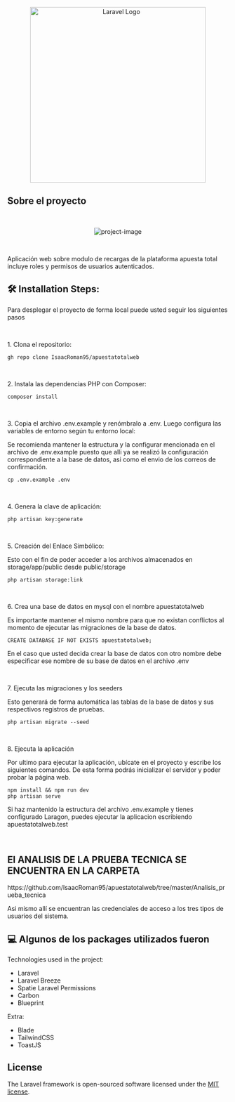 <p align="center"><a href="https://laravel.com" target="_blank"><img src="https://raw.githubusercontent.com/laravel/art/master/logo-lockup/5%20SVG/2%20CMYK/1%20Full%20Color/laravel-logolockup-cmyk-red.svg" width="400" alt="Laravel Logo"></a></p>

## Sobre el proyecto
<br>
<p align="center"><img src="https://www.apuestatotal.com/_next/static/media/logofull.5b236246.png" alt="project-image"></p>
<br>

<p id="description">Aplicación web sobre modulo de recargas de la plataforma apuesta total incluye roles y permisos de usuarios autenticados.</p>

<h2>🛠️ Installation Steps:</h2>
<p>Para desplegar el proyecto de forma local puede usted seguir los siguientes pasos</p>
<br>
<p>1. Clona el repositorio:</p>

```
gh repo clone IsaacRoman95/apuestatotalweb
```
<br>

<p>2. Instala las dependencias PHP con Composer:</p>

```
composer install
```
<br>

<p>3. Copia el archivo .env.example y renómbralo a .env. Luego configura las variables de entorno según tu entorno local:</p>
<p>Se recomienda mantener la estructura y la configurar mencionada en el archivo de .env.example puesto que alli ya se realizó la configuración correspondiente a la base de datos, asi como el envio de los correos de confirmación.</p>

```
cp .env.example .env
```
<br>

<p>4. Genera la clave de aplicación:</p>

```
php artisan key:generate
```
<br>

<p>5. Creación del Enlace Simbólico:</p>
<p>Esto con el fin de poder acceder a los archivos almacenados en storage/app/public desde public/storage</p>

```
php artisan storage:link
```
<br>

<p>6. Crea una base de datos en mysql con el nombre apuestatotalweb</p>
<p>Es importante mantener el mismo nombre para que no existan conflictos al momento de ejecutar las migraciones de la base de datos.</p>

```
CREATE DATABASE IF NOT EXISTS apuestatotalweb;
```
<p>En el caso que usted decida crear la base de datos con otro nombre debe especificar ese nombre de su base de datos en el archivo .env</p>

<br>

<p>7. Ejecuta las migraciones y los seeders</p>
<p>Esto generará de forma automática las tablas de la base de datos y sus respectivos registros de pruebas.</p>

```
php artisan migrate --seed
```
<br>

<p>8. Ejecuta la aplicación</p>
<p>Por ultimo para ejecutar la aplicación, ubícate en el proyecto y escribe los siguientes comandos. De esta forma podrás inicializar el servidor y poder probar la página web.</p>

```
npm install && npm run dev
php artisan serve
```
<p>Si haz mantenido la estructura del archivo .env.example y tienes configurado Laragon, puedes ejecutar la aplicacion escribiendo apuestatotalweb.test </p>
<br>

## El ANALISIS DE LA PRUEBA TECNICA SE ENCUENTRA EN LA CARPETA
<p>https://github.com/IsaacRoman95/apuestatotalweb/tree/master/Analisis_prueba_tecnica</p>
<p>Asi mismo allí se encuentran las credenciales de acceso a los tres tipos de usuarios del sistema.</p>
  
<h2>💻 Algunos de los packages utilizados fueron</h2>

Technologies used in the project:

*   Laravel
*   Laravel Breeze
*   Spatie Laravel Permissions
*   Carbon
*   Blueprint

Extra:

*    Blade
*    TailwindCSS
*    ToastJS

## License

The Laravel framework is open-sourced software licensed under the [MIT license](https://opensource.org/licenses/MIT).

